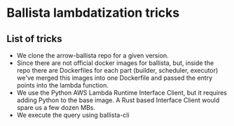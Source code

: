 # Ballista lambdatization tricks

## List of tricks

- We clone the arrow-ballista repo for a given version.
- Since there are not official docker images for ballista, but, inside the repo
  there are Dockerfiles for each part (builder, scheduler, executor) we've merged
  this images into one Dockerfile and passed the entry points into the lambda
  function.
- We use the Python AWS Lambda Runtime Interface Client, but it requires adding
  Python to the base image. A Rust based Interface Client would spare us a few
  dozen MBs.
- We execute the query using ballista-cli
